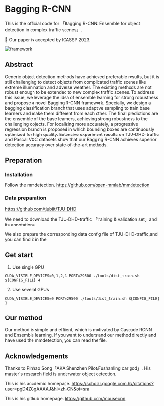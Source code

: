 # Bagging R-CNN

This is the official code for 「Bagging R-CNN: Ensemble for object detection in complex traffic scenes」.

🚩 Our paper is accepted by ICASSP 2023.

![framework](https://user-images.githubusercontent.com/48271804/220507165-c3276b4a-1449-4cb7-8b9e-6cf2b6dba00a.png)

## Abstract

Generic object detection methods have achieved preferable results, but it is still challenging to detect objects from complicated traffic scenes like extreme illumination and adverse weather. The existing methods are not robust enough to be extended to new complex traffic scenes. To address this issue, we leverage the idea of ensemble learning for strong robustness and propose a novel Bagging R-CNN framework. Specially, we design a bagging classification branch that uses adaptive sampling to train base learners and make them different from each other. The final predictions are the ensemble of the base learners, achieving strong robustness to the challenging objects. For localizing more accurately, a progressive regression branch is proposed in which bounding boxes are continuously optimized for high quality. Extensive experiment results on TJU-DHD-traffic and Pascal VOC datasets show that our Bagging R-CNN achieves superior detection accuracy over state-of-the-art methods.

## Preparation

### Installation

Follow the mmdetection. https://github.com/open-mmlab/mmdetection

### Data preparation

https://github.com/tjubiit/TJU-DHD

We need to download the TJU-DHD-traffic 「training & validation set」and its annotations.

We also prepare the corresponding data config file of TJU-DHD-traffic,and you can find it in the 

## Get start

1. Use single GPU
```
CUDA_VISIBLE_DEVICES=0,1,2,3 PORT=29500 ./tools/dist_train.sh ${CONFIG_FILE} 4
```

2. Use several GPUs
```
CUDA_VISIBLE_DEVICES=0 PORT=29500 ./tools/dist_train.sh ${CONFIG_FILE} 1
```

## Our method 

Our method is simple and effiient, which is motivated by Cascade RCNN and Ensemble learning. If you want to understand our method directly and have used the mmdetection, you can read the file.

## Acknowledgements

Thanks to Pinhao Song「AKA.Shenzhen Pilot/Fushanling car god」. His master's research field is underwater object detection.

This is his academic homepage. https://scholar.google.com.hk/citations?user=pgD4ZGgAAAAJ&hl=zh-CN&oi=sra

This is his github homepage. https://github.com/mousecpn


